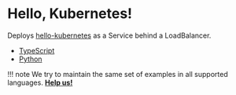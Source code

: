 # Hello, Kubernetes!

Deploys [hello-kubernetes](https://github.com/paulbouwer/hello-kubernetes) as a Service behind a LoadBalancer.

- [TypeScript](https://github.com/awslabs/CDK8s/tree/master/examples/typescript/hello)
- [Python](https://github.com/awslabs/CDK8s/tree/master/examples/python/hello)

!!! note
    We try to maintain the same set of examples in all supported languages.
    **[Help us!](./CONTRIBUTING.md)**
